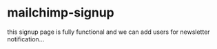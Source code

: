 # mailchimp-signup

this signup page is fully functional and we can add users for newsletter notification...
